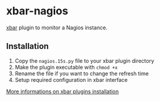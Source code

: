 # xbar-nagios
[xbar](https://github.com/matryer/xbar) plugin to monitor a Nagios instance.

## Installation

1. Copy the `nagios.15s.py` file to your xbar plugin directory
2. Make the plugin executable with `chmod +x`
3. Rename the file if you want to change the refresh time
4. Setup required configuration in xbar interface

[More informations on xbar plugins installation](https://github.com/matryer/xbar#installing-plugins)
